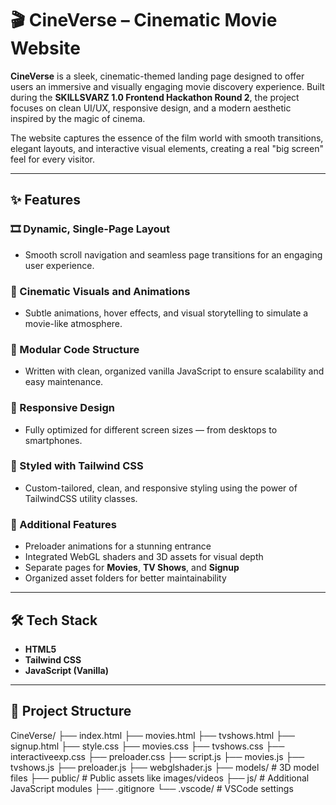 # 🎬 CineVerse – Cinematic Movie Website

**CineVerse** is a sleek, cinematic-themed landing page designed to offer users an immersive and visually engaging movie discovery experience. Built during the **SKILLSVARZ 1.0 Frontend Hackathon Round 2**, the project focuses on clean UI/UX, responsive design, and a modern aesthetic inspired by the magic of cinema.

The website captures the essence of the film world with smooth transitions, elegant layouts, and interactive visual elements, creating a real "big screen" feel for every visitor.

---

## ✨ Features

### 🎞️ Dynamic, Single-Page Layout
- Smooth scroll navigation and seamless page transitions for an engaging user experience.

### 🎥 Cinematic Visuals and Animations
- Subtle animations, hover effects, and visual storytelling to simulate a movie-like atmosphere.

### 🧱 Modular Code Structure
- Written with clean, organized vanilla JavaScript to ensure scalability and easy maintenance.

### 📱 Responsive Design
- Fully optimized for different screen sizes — from desktops to smartphones.

### 🎨 Styled with Tailwind CSS
- Custom-tailored, clean, and responsive styling using the power of TailwindCSS utility classes.

### 🌌 Additional Features
- Preloader animations for a stunning entrance
- Integrated WebGL shaders and 3D assets for visual depth
- Separate pages for **Movies**, **TV Shows**, and **Signup**
- Organized asset folders for better maintainability

---

## 🛠 Tech Stack

- **HTML5**
- **Tailwind CSS**
- **JavaScript (Vanilla)**

---

## 📁 Project Structure

CineVerse/ ├── index.html ├── movies.html ├── tvshows.html ├── signup.html ├── style.css ├── movies.css ├── tvshows.css ├── interactiveexp.css ├── preloader.css ├── script.js ├── movies.js ├── tvshows.js ├── preloader.js ├── webglshader.js ├── models/ # 3D model files ├── public/ # Public assets like images/videos ├── js/ # Additional JavaScript modules ├── .gitignore └── .vscode/ # VSCode settings
